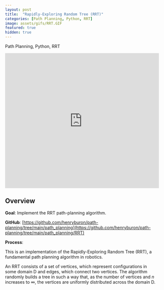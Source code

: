 ```yaml
---
layout: post
title:  "Rapidly-Exploring Random Tree (RRT)"
categories: [Path Planning, Python, RRT]
image: assets/gifs/RRT.GIF
featured: true
hidden: true
---
```


Path Planning, Python, RRT


<iframe width="100%" height="441" src="https://www.youtube.com/embed/x5AmgLBkSXQ?si=LW6sG8rTdrXVrDQt" title="YouTube video player" frameborder="0" allow="accelerometer; autoplay; clipboard-write; encrypted-media; gyroscope; picture-in-picture; web-share" allowfullscreen></iframe>

## Overview

**Goal**: Implement the RRT path-planning algorithm.

**GitHub**: [https://github.com/henryburon/path-planning/tree/main/path_planning](https://github.com/henryburon/path-planning/tree/main/path_planning/RRT)

**Process**:

This is an implementation of the Rapidly-Exploring Random Tree (RRT), a fundamental path planning algorithm in robotics.

An RRT consists of a set of vertices, which represent configurations in some domain D and edges, which connect two vertices. The algorithm randomly builds a tree in such a way that, as the number of vertices and *n* increases to &#8734;, the vertices are uniformly distributed across the domain D.



